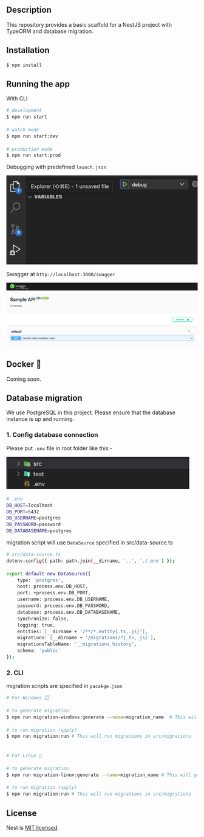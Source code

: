 ## Description
This repository provides a basic scaffold for a NestJS project with TypeORM and database migration.

## Installation

```bash
$ npm install
```

## Running the app

With CLI
```bash
# development
$ npm run start

# watch mode
$ npm run start:dev

# production mode
$ npm run start:prod
```

Debugging with predefined `launch.json`

![](docs/img/launch-json.png)

Swagger at `http://localhost:3000/swagger`

![](/docs/img/swagger.png)


## Docker 🐳
Coming soon.

## Database migration
We use PostgreSQL in this project. Please ensure that the database instance is up and running.

### 1. Config database connection
Please put `.env` file in root folder like this:-

![](docs/img/env-file.png)

```bash
# .env
DB_HOST=localhost
DB_PORT=5432
DB_USERNAME=postgres
DB_PASSWORD=password
DB_DATABASENAME=postgres
```

migration script will use `DataSource` specified in src/data-source.ts
```bash
# src/data-source.ts
dotenv.config({ path: path.join(__dirname, '..', './.env') });

export default new DataSource({
    type: 'postgres',
    host: process.env.DB_HOST,
    port: +process.env.DB_PORT,
    username: process.env.DB_USERNAME,
    password: process.env.DB_PASSWORD,
    database: process.env.DB_DATABASENAME,
    synchronize: false,
    logging: true,
    entities: [__dirname + '/**/*.entity{.ts,.js}'],
    migrations: [__dirname + '/migrations/*{.ts,.js}'],
    migrationsTableName: '__migrations_history',
    schema: 'public'
});
```


### 2. CLI
migration scripts are specified in `pacakge.json`

```bash
# For Windows 🪟

# to generate migration
$ npm run migration-windows:generate --name=migration_name  # This will generate migration file in src/migrations

# to run migration (apply)
$ npm run migration:run # This will run migrations in src/migrations


# For Linux 🐧

# to generate migration
$ npm run migration-linux:generate --name=migration_name # This will generate migration file in src/migrations

# to run migration (apply)
$ npm run migration:run # This will run migrations in src/migrations

```

<!-- ## Test

```bash
# unit tests
$ npm run test

# e2e tests
$ npm run test:e2e

# test coverage
$ npm run test:cov
``` -->

## License

Nest is [MIT licensed](LICENSE).
